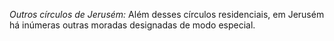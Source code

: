 ﻿<em>Outros círculos de Jerusém:</em> Além desses círculos residenciais, em Jerusém há inúmeras outras moradas designadas de modo especial.